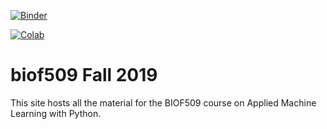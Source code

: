 
[![Binder](https://mybinder.org/badge_logo.svg)](https://mybinder.org/v2/gh/madymehlf/fall2019/master?urlpath=lab)

[![Colab](https://colab.research.google.com/assets/colab-badge.svg)](https://colab.research.google.com/github/madymehlf/fall2019/)


# biof509 Fall 2019

This site hosts all the material for the BIOF509 course on Applied Machine Learning with Python.
